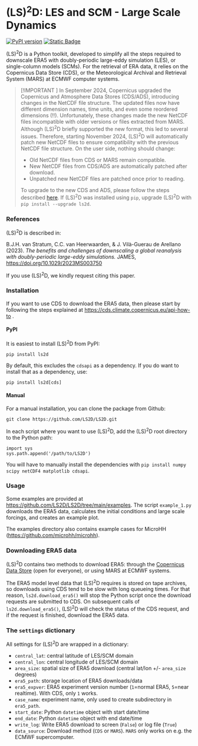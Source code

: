 # (LS)<sup>2</sup>D: LES and SCM - Large Scale Dynamics

[![PyPI version](https://badge.fury.io/py/ls2d.svg)](https://pypi.org/project/ls2d/)
[![Static Badge](https://img.shields.io/badge/JAMES-10.1029%2F2023MS003750-blue?link=https%3A%2F%2Fdoi.org%2F10.1029%2F2023MS003750)](https://doi.org/10.1029/2023MS003750)

(LS)<sup>2</sup>D is a Python toolkit, developed to simplify all the steps required to downscale ERA5 with doubly-periodic large-eddy simulation (LES), or single-column models (SCMs). For the retrieval of ERA data, it relies on the Copernicus Data Store (CDS), or the Meteorological Archival and Retrieval System (MARS) at ECMWF computer systems.

> [!IMPORTANT ]
> In September 2024, Copernicus upgraded the Copernicus and Atmosphere Data Stores (CDS/ADS), introducing changes in the NetCDF file structure. The updated files now have different dimension names, time units, and even some reordered dimensions (!!). Unfortunately, these changes made the new NetCDF files incompatible with older versions or files extracted from MARS. Although (LS)<sup>2</sup>D briefly supported the new format, this led to several issues. Therefore, starting November 2024, (LS)<sup>2</sup>D will automatically patch new NetCDF files to ensure compatibility with the previous NetCDF file structure. On the user side, nothing should change:
> - Old NetCDF files from CDS or MARS remain compatible.
> - New NetCDF files from CDS/ADS are automatically patched after download.
> - Unpatched new NetCDF files are patched once prior to reading.
>   
> To upgrade to the new CDS and ADS, please follow the steps described [here](https://confluence.ecmwf.int/display/CKB/Please+read%3A+CDS+and+ADS+migrating+to+new+infrastructure%3A+Common+Data+Store+%28CDS%29+Engine). If (LS)<sup>2</sup>D was installed using `pip`, upgrade (LS)<sup>2</sup>D with `pip install --upgrade ls2d`.

### References

(LS)<sup>2</sup>D is described in:

B.J.H. van Stratum, C.C. van Heerwaarden, & J. Vilà-Guerau de Arellano (2023). *The benefits and challenges of downscaling a global reanalysis with doubly-periodic large-eddy simulations.* JAMES, https://doi.org/10.1029/2023MS003750

If you use (LS)<sup>2</sup>D, we kindly request citing this paper.

### Installation

If you want to use CDS to download the ERA5 data, then please start by following the steps explained at https://cds.climate.copernicus.eu/api-how-to .

#### PyPI

It is easiest to install (LS)<sup>2</sup>D from PyPI:

    pip install ls2d
    
By default, this excludes the `cdsapi` as a dependency. If you do want to install that as a dependency, use:
    
    pip install ls2d[cds]
   
#### Manual

For a manual installation, you can clone the package from Github:

    git clone https://github.com/LS2D/LS2D.git

In each script where you want to use (LS)<sup>2</sup>D, add the (LS)<sup>2</sup>D root directory to the Python path:

    import sys
    sys.path.append('/path/to/LS2D')
    
You will have to manually install the dependencies with `pip install numpy scipy netCDF4 matplotlib cdsapi`.
    
### Usage

Some examples are provided at https://github.com/LS2D/LS2D/tree/main/examples. The script `example_1.py` downloads the ERA5 data, calculates the initial conditions and large scale forcings, and creates an example plot.

The examples directory also contains example cases for MicroHH (https://github.com/microhh/microhh).

### Downloading ERA5 data

(LS)<sup>2</sup>D contains two methods to download ERA5: through the [Copernicus Data Store](https://cds.climate.copernicus.eu) (open for everyone), or using MARS at ECMWF systems. 

The ERA5 model level data that (LS)<sup>2</sup>D requires is stored on tape archives, so downloads using CDS tend to be slow with long queueing times. For that reason, `ls2d.download_era5()` will stop the Python script once the download requests are submitted to CDS. On subsequent calls of `ls2d.download_era5()`, (LS)<sup>2</sup>D will check the status of the CDS request, and if the request is finished, download the ERA5 data. 

### The `settings` dictionary

All settings for (LS)<sup>2</sup>D are wrapped in a dictionary:

- `central_lat`: central latitude of LES/SCM domain
- `central_lon`: central longitude of LES/SCM domain
- `area_size`: spatial size of ERA5 download (central lat/lon +/- `area_size` degrees)
- `era5_path`: storage location of ERA5 downloads/data
- `era5_expver`: ERA5 experiment version number (`1`=normal ERA5, `5`=near realtime). With CDS, only `1` works.
- `case_name`: experiment name, only used to create subdirectory in `era5_path`.
- `start_date`: Python `datetime` object with start date/time
- `end_date`: Python `datetime` object with end date/time
- `write_log`: Write ERA5 download to screen (`False`) or log file (`True`)
- `data_source`: Download method (`CDS` or `MARS`). `MARS` only works on e.g. the ECMWF supercomputer.
